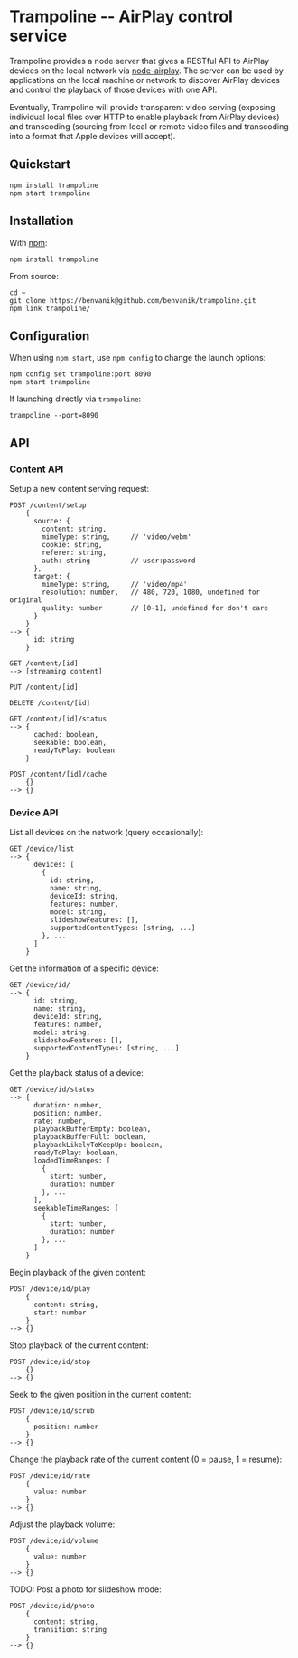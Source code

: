 Trampoline -- AirPlay control service
====================================

Trampoline provides a node server that gives a RESTful API to AirPlay devices
on the local network via
[node-airplay](https://github.com/benvanik/node-airplay). The server can be used
by applications on the local machine or network to discover AirPlay devices and
control the playback of those devices with one API.

Eventually, Trampoline will provide transparent video serving (exposing
individual local files over HTTP to enable playback from AirPlay devices) and
transcoding (sourcing from local or remote video files and transcoding into a
format that Apple devices will accept).

## Quickstart

    npm install trampoline
    npm start trampoline

## Installation

With [npm](http://npmjs.org):

    npm install trampoline

From source:

    cd ~
    git clone https://benvanik@github.com/benvanik/trampoline.git
    npm link trampoline/

## Configuration

When using `npm start`, use `npm config` to change the launch options:

    npm config set trampoline:port 8090
    npm start trampoline

If launching directly via `trampoline`:

    trampoline --port=8090

## API

### Content API

Setup a new content serving request:

    POST /content/setup
        {
          source: {
            content: string,
            mimeType: string,     // 'video/webm'
            cookie: string,
            referer: string,
            auth: string          // user:password
          },
          target: {
            mimeType: string,     // 'video/mp4'
            resolution: number,   // 480, 720, 1080, undefined for original
            quality: number       // [0-1], undefined for don't care
          }
        }
    --> {
          id: string
        }

    GET /content/[id]
    --> [streaming content]

    PUT /content/[id]

    DELETE /content/[id]

    GET /content/[id]/status
    --> {
          cached: boolean,
          seekable: boolean,
          readyToPlay: boolean
        }

    POST /content/[id]/cache
        {}
    --> {}

### Device API

List all devices on the network (query occasionally):

    GET /device/list
    --> {
          devices: [
            {
              id: string,
              name: string,
              deviceId: string,
              features: number,
              model: string,
              slideshowFeatures: [],
              supportedContentTypes: [string, ...]
            }, ...
          ]
        }

Get the information of a specific device:

    GET /device/id/
    --> {
          id: string,
          name: string,
          deviceId: string,
          features: number,
          model: string,
          slideshowFeatures: [],
          supportedContentTypes: [string, ...]
        }

Get the playback status of a device:

    GET /device/id/status
    --> {
          duration: number,
          position: number,
          rate: number,
          playbackBufferEmpty: boolean,
          playbackBufferFull: boolean,
          playbackLikelyToKeepUp: boolean,
          readyToPlay: boolean,
          loadedTimeRanges: [
            {
              start: number,
              duration: number
            }, ...
          ],
          seekableTimeRanges: [
            {
              start: number,
              duration: number
            }, ...
          ]
        }

Begin playback of the given content:

    POST /device/id/play
        {
          content: string,
          start: number
        }
    --> {}

Stop playback of the current content:

    POST /device/id/stop
        {}
    --> {}

Seek to the given position in the current content:

    POST /device/id/scrub
        {
          position: number
        }
    --> {}

Change the playback rate of the current content (0 = pause, 1 = resume):

    POST /device/id/rate
        {
          value: number
        }
    --> {}

Adjust the playback volume:

    POST /device/id/volume
        {
          value: number
        }
    --> {}

TODO: Post a photo for slideshow mode:

    POST /device/id/photo
        {
          content: string,
          transition: string
        }
    --> {}
